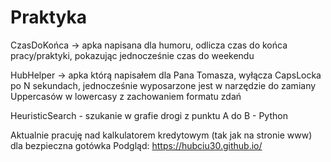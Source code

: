 # Praktyka
CzasDoKońca -> apka napisana dla humoru, odlicza czas do końca pracy/praktyki, pokazując jednocześnie czas do weekendu

HubHelper -> apka którą napisałem dla Pana Tomasza, wyłącza CapsLocka po N sekundach, jednocześnie wyposarzone jest w narzędzie do zamiany Uppercasów w lowercasy z zachowaniem formatu zdań

HeuristicSearch - szukanie w grafie drogi z punktu A do B - Python

Aktualnie pracuję nad kalkulatorem kredytowym (tak jak na stronie www) dla bezpieczna gotówka
Podgląd: https://hubciu30.github.io/
